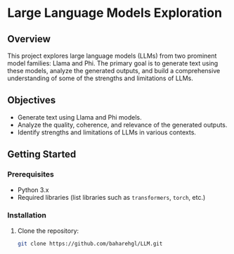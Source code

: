 # Large Language Models Exploration

## Overview

This project explores large language models (LLMs) from two prominent model families: Llama and Phi. The primary goal is to generate text using these models, analyze the generated outputs, and build a comprehensive understanding of some of the strengths and limitations of LLMs.

## Objectives

- Generate text using Llama and Phi models.
- Analyze the quality, coherence, and relevance of the generated outputs.
- Identify strengths and limitations of LLMs in various contexts.

## Getting Started

### Prerequisites

- Python 3.x
- Required libraries (list libraries such as `transformers`, `torch`, etc.)

### Installation

1. Clone the repository:
   ```bash
   git clone https://github.com/baharehgl/LLM.git

